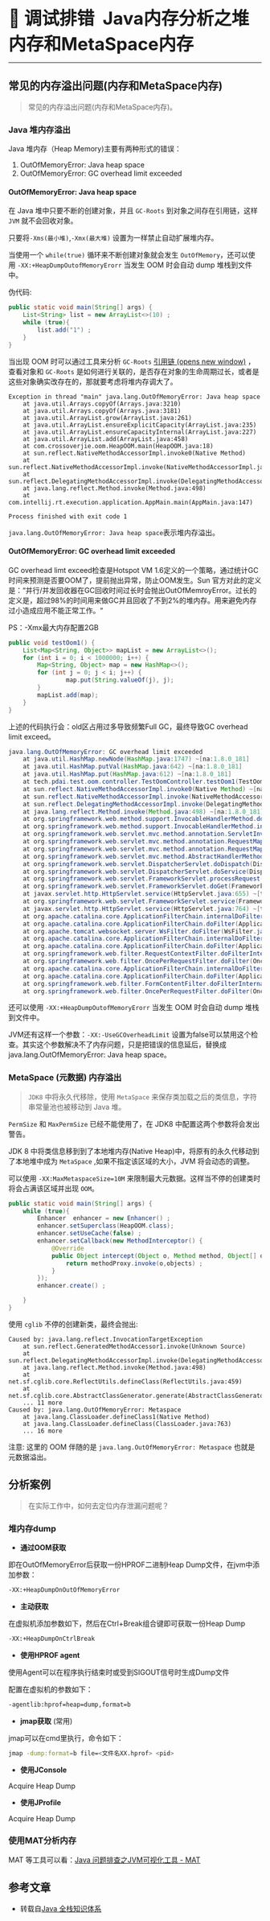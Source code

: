**<span style="font-size: 35px;">🍦 调试排错  Java内存分析之堆内存和MetaSpace内存</span>**

---

## 常见的内存溢出问题(内存和MetaSpace内存)

> 常见的内存溢出问题(内存和MetaSpace内存)。

### Java 堆内存溢出

Java 堆内存（Heap Memory)主要有两种形式的错误：

1. OutOfMemoryError: Java heap space
2. OutOfMemoryError: GC overhead limit exceeded

#### OutOfMemoryError: Java heap space

在 Java 堆中只要不断的创建对象，并且 `GC-Roots` 到对象之间存在引用链，这样 `JVM` 就不会回收对象。

只要将`-Xms(最小堆)`,`-Xmx(最大堆)` 设置为一样禁止自动扩展堆内存。

当使用一个 `while(true)` 循环来不断创建对象就会发生 `OutOfMemory`，还可以使用 `-XX:+HeapDumpOutofMemoryErorr` 当发生 OOM 时会自动 dump 堆栈到文件中。

伪代码:

```java
public static void main(String[] args) {
	List<String> list = new ArrayList<>(10) ;
	while (true){
		list.add("1") ;
	}
}
```

当出现 OOM 时可以通过工具来分析 `GC-Roots` [引用链  (opens new window)](https://github.com/crossoverJie/Java-Interview/blob/master/MD/GarbageCollection.md#可达性分析算法) ，查看对象和 `GC-Roots` 是如何进行关联的，是否存在对象的生命周期过长，或者是这些对象确实改存在的，那就要考虑将堆内存调大了。

```text
Exception in thread "main" java.lang.OutOfMemoryError: Java heap space
	at java.util.Arrays.copyOf(Arrays.java:3210)
	at java.util.Arrays.copyOf(Arrays.java:3181)
	at java.util.ArrayList.grow(ArrayList.java:261)
	at java.util.ArrayList.ensureExplicitCapacity(ArrayList.java:235)
	at java.util.ArrayList.ensureCapacityInternal(ArrayList.java:227)
	at java.util.ArrayList.add(ArrayList.java:458)
	at com.crossoverjie.oom.HeapOOM.main(HeapOOM.java:18)
	at sun.reflect.NativeMethodAccessorImpl.invoke0(Native Method)
	at sun.reflect.NativeMethodAccessorImpl.invoke(NativeMethodAccessorImpl.java:62)
	at sun.reflect.DelegatingMethodAccessorImpl.invoke(DelegatingMethodAccessorImpl.java:43)
	at java.lang.reflect.Method.invoke(Method.java:498)
	at com.intellij.rt.execution.application.AppMain.main(AppMain.java:147)

Process finished with exit code 1
```

`java.lang.OutOfMemoryError: Java heap space`表示堆内存溢出。

#### OutOfMemoryError: GC overhead limit exceeded

GC overhead limt exceed检查是Hotspot VM 1.6定义的一个策略，通过统计GC时间来预测是否要OOM了，提前抛出异常，防止OOM发生。Sun 官方对此的定义是：“并行/并发回收器在GC回收时间过长时会抛出OutOfMemroyError。过长的定义是，超过98%的时间用来做GC并且回收了不到2%的堆内存。用来避免内存过小造成应用不能正常工作。“

PS：-Xmx最大内存配置2GB

```java
public void testOom1() {
	List<Map<String, Object>> mapList = new ArrayList<>();
	for (int i = 0; i < 1000000; i++) {
		Map<String, Object> map = new HashMap<>();
		for (int j = 0; j < i; j++) {
				map.put(String.valueOf(j), j);
		}
		mapList.add(map);
	}
}
```

上述的代码执行会：old区占用过多导致频繁Full GC，最终导致GC overhead limit exceed。

```java
java.lang.OutOfMemoryError: GC overhead limit exceeded
	at java.util.HashMap.newNode(HashMap.java:1747) ~[na:1.8.0_181]
	at java.util.HashMap.putVal(HashMap.java:642) ~[na:1.8.0_181]
	at java.util.HashMap.put(HashMap.java:612) ~[na:1.8.0_181]
	at tech.pdai.test.oom.controller.TestOomController.testOom1(TestOomController.java:33) ~[classes/:na]
	at sun.reflect.NativeMethodAccessorImpl.invoke0(Native Method) ~[na:1.8.0_181]
	at sun.reflect.NativeMethodAccessorImpl.invoke(NativeMethodAccessorImpl.java:62) ~[na:1.8.0_181]
	at sun.reflect.DelegatingMethodAccessorImpl.invoke(DelegatingMethodAccessorImpl.java:43) ~[na:1.8.0_181]
	at java.lang.reflect.Method.invoke(Method.java:498) ~[na:1.8.0_181]
	at org.springframework.web.method.support.InvocableHandlerMethod.doInvoke(InvocableHandlerMethod.java:197) ~[spring-web-5.3.9.jar:5.3.9]
	at org.springframework.web.method.support.InvocableHandlerMethod.invokeForRequest(InvocableHandlerMethod.java:141) ~[spring-web-5.3.9.jar:5.3.9]
	at org.springframework.web.servlet.mvc.method.annotation.ServletInvocableHandlerMethod.invokeAndHandle(ServletInvocableHandlerMethod.java:106) ~[spring-webmvc-5.3.9.jar:5.3.9]
	at org.springframework.web.servlet.mvc.method.annotation.RequestMappingHandlerAdapter.invokeHandlerMethod(RequestMappingHandlerAdapter.java:895) ~[spring-webmvc-5.3.9.jar:5.3.9]
	at org.springframework.web.servlet.mvc.method.annotation.RequestMappingHandlerAdapter.handleInternal(RequestMappingHandlerAdapter.java:808) ~[spring-webmvc-5.3.9.jar:5.3.9]
	at org.springframework.web.servlet.mvc.method.AbstractHandlerMethodAdapter.handle(AbstractHandlerMethodAdapter.java:87) ~[spring-webmvc-5.3.9.jar:5.3.9]
	at org.springframework.web.servlet.DispatcherServlet.doDispatch(DispatcherServlet.java:1064) ~[spring-webmvc-5.3.9.jar:5.3.9]
	at org.springframework.web.servlet.DispatcherServlet.doService(DispatcherServlet.java:963) ~[spring-webmvc-5.3.9.jar:5.3.9]
	at org.springframework.web.servlet.FrameworkServlet.processRequest(FrameworkServlet.java:1006) ~[spring-webmvc-5.3.9.jar:5.3.9]
	at org.springframework.web.servlet.FrameworkServlet.doGet(FrameworkServlet.java:898) ~[spring-webmvc-5.3.9.jar:5.3.9]
	at javax.servlet.http.HttpServlet.service(HttpServlet.java:655) ~[tomcat-embed-core-9.0.50.jar:4.0.FR]
	at org.springframework.web.servlet.FrameworkServlet.service(FrameworkServlet.java:883) ~[spring-webmvc-5.3.9.jar:5.3.9]
	at javax.servlet.http.HttpServlet.service(HttpServlet.java:764) ~[tomcat-embed-core-9.0.50.jar:4.0.FR]
	at org.apache.catalina.core.ApplicationFilterChain.internalDoFilter(ApplicationFilterChain.java:228) ~[tomcat-embed-core-9.0.50.jar:9.0.50]
	at org.apache.catalina.core.ApplicationFilterChain.doFilter(ApplicationFilterChain.java:163) ~[tomcat-embed-core-9.0.50.jar:9.0.50]
	at org.apache.tomcat.websocket.server.WsFilter.doFilter(WsFilter.java:53) ~[tomcat-embed-websocket-9.0.50.jar:9.0.50]
	at org.apache.catalina.core.ApplicationFilterChain.internalDoFilter(ApplicationFilterChain.java:190) ~[tomcat-embed-core-9.0.50.jar:9.0.50]
	at org.apache.catalina.core.ApplicationFilterChain.doFilter(ApplicationFilterChain.java:163) ~[tomcat-embed-core-9.0.50.jar:9.0.50]
	at org.springframework.web.filter.RequestContextFilter.doFilterInternal(RequestContextFilter.java:100) ~[spring-web-5.3.9.jar:5.3.9]
	at org.springframework.web.filter.OncePerRequestFilter.doFilter(OncePerRequestFilter.java:119) ~[spring-web-5.3.9.jar:5.3.9]
	at org.apache.catalina.core.ApplicationFilterChain.internalDoFilter(ApplicationFilterChain.java:190) ~[tomcat-embed-core-9.0.50.jar:9.0.50]
	at org.apache.catalina.core.ApplicationFilterChain.doFilter(ApplicationFilterChain.java:163) ~[tomcat-embed-core-9.0.50.jar:9.0.50]
	at org.springframework.web.filter.FormContentFilter.doFilterInternal(FormContentFilter.java:93) ~[spring-web-5.3.9.jar:5.3.9]
	at org.springframework.web.filter.OncePerRequestFilter.doFilter(OncePerRequestFilter.java:119) ~[spring-web-5.3.9.jar:5.3.9]
```

还可以使用 `-XX:+HeapDumpOutofMemoryErorr` 当发生 OOM 时会自动 dump 堆栈到文件中。

JVM还有这样一个参数：`-XX:-UseGCOverheadLimit` 设置为false可以禁用这个检查。其实这个参数解决不了内存问题，只是把错误的信息延后，替换成 java.lang.OutOfMemoryError: Java heap space。

### MetaSpace (元数据) 内存溢出

> `JDK8` 中将永久代移除，使用 `MetaSpace` 来保存类加载之后的类信息，字符串常量池也被移动到 Java 堆。

`PermSize` 和 `MaxPermSize` 已经不能使用了，在 JDK8 中配置这两个参数将会发出警告。

JDK 8 中将类信息移到到了本地堆内存(Native Heap)中，将原有的永久代移动到了本地堆中成为 `MetaSpace` ,如果不指定该区域的大小，JVM 将会动态的调整。

可以使用 `-XX:MaxMetaspaceSize=10M` 来限制最大元数据。这样当不停的创建类时将会占满该区域并出现 `OOM`。

```java
public static void main(String[] args) {
	while (true){
		Enhancer  enhancer = new Enhancer() ;
		enhancer.setSuperclass(HeapOOM.class);
		enhancer.setUseCache(false) ;
		enhancer.setCallback(new MethodInterceptor() {
			@Override
			public Object intercept(Object o, Method method, Object[] objects, MethodProxy methodProxy) throws Throwable {
				return methodProxy.invoke(o,objects) ;
			}
		});
		enhancer.create() ;

	}
}
```

使用 `cglib` 不停的创建新类，最终会抛出:

```text
Caused by: java.lang.reflect.InvocationTargetException
	at sun.reflect.GeneratedMethodAccessor1.invoke(Unknown Source)
	at sun.reflect.DelegatingMethodAccessorImpl.invoke(DelegatingMethodAccessorImpl.java:43)
	at java.lang.reflect.Method.invoke(Method.java:498)
	at net.sf.cglib.core.ReflectUtils.defineClass(ReflectUtils.java:459)
	at net.sf.cglib.core.AbstractClassGenerator.generate(AbstractClassGenerator.java:336)
	... 11 more
Caused by: java.lang.OutOfMemoryError: Metaspace
	at java.lang.ClassLoader.defineClass1(Native Method)
	at java.lang.ClassLoader.defineClass(ClassLoader.java:763)
	... 16 more
```

注意: 这里的 OOM 伴随的是 `java.lang.OutOfMemoryError: Metaspace` 也就是元数据溢出。

## 分析案例

> 在实际工作中，如何去定位内存泄漏问题呢？

### 堆内存dump

- **通过OOM获取**

即在OutOfMemoryError后获取一份HPROF二进制Heap Dump文件，在jvm中添加参数：

```bash
-XX:+HeapDumpOnOutOfMemoryError
```

- **主动获取**

在虚拟机添加参数如下，然后在Ctrl+Break组合键即可获取一份Heap Dump

```bash
-XX:+HeapDumpOnCtrlBreak
```

- **使用HPROF agent**

使用Agent可以在程序执行结束时或受到SIGOUT信号时生成Dump文件

配置在虚拟机的参数如下：

```bash
-agentlib:hprof=heap=dump,format=b
```

- **jmap获取** (常用)

jmap可以在cmd里执行，命令如下：

```bash
jmap -dump:format=b file=<文件名XX.hprof> <pid>
```

- **使用JConsole**

Acquire Heap Dump

- **使用JProfile**

Acquire Heap Dump

### 使用MAT分析内存

MAT 等工具可以看：[Java 问题排查之JVM可视化工具 - MAT](/java/JVM/Java问题排查之JVM可视化工具)



## 参考文章

- 转载自[Java 全栈知识体系](https://www.pdai.tech/md/java/jvm/java-jvm-oom.html)